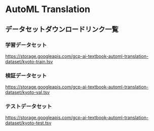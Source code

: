 # AutoML Translation

## データセットダウンロードリンク一覧

### 学習データセット
https://storage.googleapis.com/gcp-ai-textbook-automl-translation-dataset/kyoto-train.tsv
### 検証データセット
https://storage.googleapis.com/gcp-ai-textbook-automl-translation-dataset/kyoto-val.tsv
### テストデータセット
https://storage.googleapis.com/gcp-ai-textbook-automl-translation-dataset/kyoto-test.tsv